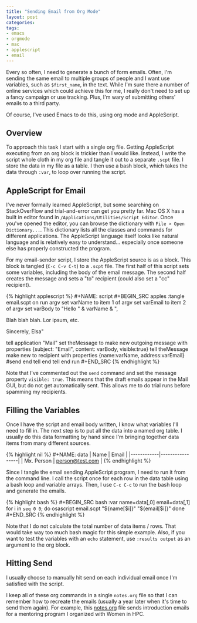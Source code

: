 ```yaml
---
title: "Sending Email from Org Mode"
layout: post
categories:
tags:
- emacs
- orgmode
- mac
- applescript
- email
---
```


Every so often, I need to generate a bunch of form emails.
Often, I'm sending the same email to multiple groups of people and I want use variables, such as `$first_name`, in the text.
While I'm sure there a number of online services which could achieve this for me, I really don't need to set up a fancy campaign or use tracking.
Plus, I'm wary of submitting others' emails to a third party.

Of course, I've used Emacs to do this, using org mode and AppleScript.


## Overview

To approach this task I start with a single org file.
Getting AppleScript executing from an org block is trickier than I would like.
Instead, I write the script whole cloth in my org file and tangle it out to a separate `.scpt` file.
I store the data in my file as a table.
I then use a bash block, which takes the data through `:var`, to loop over running the script.


## AppleScript for Email

I've never formally learned AppleScript, but some searching on StackOverFlow and trial-and-error can get you pretty far.
Mac OS X has a built in editor found in `/Applications/Utilities/Script Editor`.
Once you've opened the editor, you can browse the dictionary with `File > Open Dictionary...`.
This dictionary lists all the classes and commands for different applications.
The AppleScript language itself looks like natural language and is relatively easy to understand&#x2026; especially once someone else has properly constructed the program.

For my email-sender script, I store the AppleScript source is as a block.
This block is tangled (`C-c C-v C-t`) to a `.scpt` file.
The first half of this script sets some variables, including the body of the email message.
The second half creates the message and sets a "to" recipient (could also set a "cc" recipient).

{% highlight applescript %}
#+NAME: script
#+BEGIN_SRC apples :tangle email.scpt
on run argv
   set varName  to item 1 of argv
   set varEmail to item 2 of argv
   set varBody  to "Hello " & varName & ",

Blah blah blah. Lor ipsum, etc.

Sincerely,
Elsa"

   tell application "Mail"
        set theMessage to make new outgoing message with properties {subject: "Email", content: varBody, visible:true}
        tell theMessage
             make new to recipient with properties {name:varName, address:varEmail}
             #send
        end tell
   end tell
end run
#+END_SRC
{% endhighlight %}

Note that I've commented out the `send` command and set the message property `visible: true`.
This means that the draft emails appear in the Mail GUI, but do not get automatically sent.
This allows me to do trial runs before spamming my recipients.


## Filling the Variables

Once I have the script and email body written, I know what variables I'll need to fill in.
The next step is to put all the data into a named org table.
I usually do this data formatting by hand since I'm bringing together data items from many different sources.

{% highlight nil %}
#+NAME: data
|    Name    |      Email      |
|------------|-----------------|
| Mx. Person | person@test.com |
{% endhighlight %}

Since I tangle the email sending AppleScript program, I need to run it from the command line.
I call the script once for each row in the data table using a bash loop and variable arrays.
Then, I use `C-c C-c` to run the bash loop and generate the emails.

{% highlight bash %}
#+BEGIN_SRC bash :var name=data[,0] email=data[,1]
for i in `seq 0 0`; do
osascript email.scpt "${name[$i]}" "${email[$i]}"
done
#+END_SRC
{% endhighlight %}

Note that I do not calculate the total number of data items / rows.
That would take way too much bash magic for this simple example.
Also, if you want to test the variables with an `echo` statement, use `:results output` as an argument to the org block.


## Hitting Send

I usually choose to manually hit send on each individual email once I'm satisfied with the script.

I keep all of these org commands in a single `notes.org` file so that I can remember how to recreate the emails (usually a year later when it's time to send them again).
For example, this [notes.org](https://github.com/womeninhpc/mentoring/blob/master/notes.org) file sends introduction emails for a mentoring program I organized with Women in HPC.
